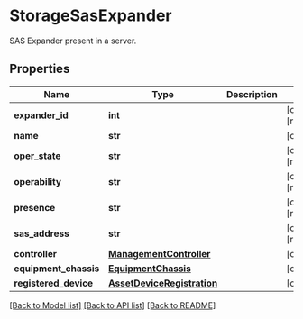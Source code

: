 # StorageSasExpander

SAS Expander present in a server. 
## Properties
Name | Type | Description | Notes
------------ | ------------- | ------------- | -------------
**expander_id** | **int** |  | [optional] [readonly] 
**name** | **str** |  | [optional] 
**oper_state** | **str** |  | [optional] [readonly] 
**operability** | **str** |  | [optional] [readonly] 
**presence** | **str** |  | [optional] [readonly] 
**sas_address** | **str** |  | [optional] [readonly] 
**controller** | [**ManagementController**](.md) |  | [optional] 
**equipment_chassis** | [**EquipmentChassis**](.md) |  | [optional] 
**registered_device** | [**AssetDeviceRegistration**](.md) |  | [optional] 

[[Back to Model list]](../README.md#documentation-for-models) [[Back to API list]](../README.md#documentation-for-api-endpoints) [[Back to README]](../README.md)


